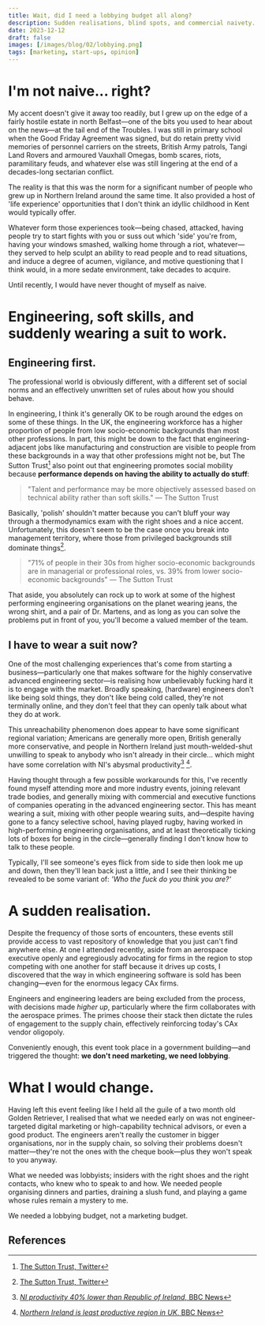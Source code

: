 ```yaml
---
title: Wait, did I need a lobbying budget all along?
description: Sudden realisations, blind spots, and commercial naivety.
date: 2023-12-12
draft: false
images: [/images/blog/02/lobbying.png]
tags: [marketing, start-ups, opinion]
---
```


# I'm not naive... right?

My accent doesn't give it away too readily, but I grew up on the edge of a fairly hostile estate in north Belfast—one of
the bits you used to hear about on the news—at the tail end of the Troubles. I was still in primary school when the Good
Friday Agreement was signed, but do retain pretty vivid memories of personnel carriers on the streets, British Army
patrols, Tangi Land Rovers and armoured Vauxhall Omegas, bomb scares, riots, paramilitary feuds, and whatever else was
still lingering at the end of a decades-long sectarian conflict.

The reality is that this was the norm for a significant number of people who grew up in Northern Ireland around the same
time. It also provided a host of 'life experience' opportunities that I don't think an idyllic childhood in Kent would
typically offer.

Whatever form those experiences took—being chased, attacked, having people try to start fights with you or suss out
which 'side' you're from, having your windows smashed, walking home through a riot, whatever—they served to help sculpt
an ability to read people and to read situations, and induce a degree of acumen, vigilance, and motive questioning that
I think would, in a more sedate environment, take decades to acquire.

Until recently, I would have never thought of myself as naive.

# Engineering, soft skills, and suddenly wearing a suit to work.

## Engineering first.

The professional world is obviously different, with a different set of social norms and an effectively unwritten set of
rules about how you should behave.

In engineering, I think it's generally OK to be rough around the edges on some of these things. In the UK, the
engineering workforce has a higher proportion of people from low socio-economic backgrounds than most other professions.
In part, this might be down to the fact that engineering-adjacent jobs like manufacturing and construction are visible
to people from these backgrounds in a way that other professions might not be, but The Sutton Trust[^1] also point out
that engineering promotes social mobility because **performance depends on having the ability to actually do stuff**:

> "Talent and performance may be more objectively assessed based on technical ability rather than soft skills." — The
> Sutton Trust

Basically, 'polish' shouldn't matter because you can't bluff your way through a thermodynamics exam with the right shoes
and a nice accent. Unfortunately, this doesn't seem to be the case once you break into management territory, where those
from privileged backgrounds still dominate things[^2].

> "71% of people in their 30s from higher socio-economic backgrounds are in managerial or professional roles, vs. 39%
> from lower socio-economic backgrounds" — The Sutton Trust

That aside, you absolutely can rock up to work at some of the highest performing engineering organisations on the planet
wearing jeans, the wrong shirt, and a pair of Dr. Martens, and as long as you can solve the problems put in front of
you, you'll become a valued member of the team.

## I have to wear a suit now?

One of the most challenging experiences that's come from starting a business—particularly one that makes software for
the highly conservative advanced engineering sector—is realising how unbelievably fucking hard it is to engage with the
market. Broadly speaking, (hardware) engineers don't like being sold things, they don't like being cold called, they're
not terminally online, and they don't feel that they can openly talk about what they do at work.

This unreachability phenomenon does appear to have some significant regional variation; Americans are generally more
open, British generally more conservative, and people in Northern Ireland just mouth-welded-shut unwilling to speak to
anybody who isn't already in their circle... which might have some correlation with NI's abysmal productivity[^3] [^4].

Having thought through a few possible workarounds for this, I've recently found myself attending more and more industry
events, joining relevant trade bodies, and generally mixing with commercial and executive functions of companies
operating in the advanced engineering sector. This has meant wearing a suit, mixing with other people wearing suits,
and—despite having gone to a fancy selective school, having played rugby, having worked in high-performing engineering
organisations, and at least theoretically ticking lots of boxes for being in the circle—generally finding I don't know
how to talk to these people.

Typically, I'll see someone's eyes flick from side to side then look me up and down, then they'll lean back just a
little, and I see their thinking be revealed to be some variant of: _'Who the fuck do you think you are?'_

# A sudden realisation.

Despite the frequency of those sorts of encounters, these events still provide access to vast repository of knowledge
that you just can't find anywhere else. At one I attended recently, aside from an aerospace executive openly and
egregiously advocating for firms in the region to stop competing with one another for staff because it drives up costs,
I discovered that the way in which engineering software is sold has been changing—even for the enormous legacy CAx
firms.

Engineers and engineering leaders are being excluded from the process, with decisions made _higher up_, particularly
where the firm collaborates with the aerospace primes. The primes choose their stack then dictate the rules of
engagement to the supply chain, effectively reinforcing today's CAx vendor oligopoly.

Conveniently enough, this event took place in a government building—and triggered the thought: **we don't need
marketing, we need lobbying**.

# What I would change.

Having left this event feeling like I held all the guile of a two month old Golden Retriever, I realised that what we
needed early on was not engineer-targeted digital marketing or high-capability technical advisors, or even a good
product. The engineers aren't really the customer in bigger organisations, nor in the supply chain, so solving their
problems doesn't matter—they're not the ones with the cheque book—plus they won't speak to you anyway.

What we needed was lobbyists; insiders with the right shoes and the right contacts, who knew who to speak to and how. We
needed people organising dinners and parties, draining a slush fund, and playing a game whose rules remain a mystery to
me.

We needed a lobbying budget, not a marketing budget.

## References

[^1]: [The Sutton Trust, Twitter](https://twitter.com/suttontrust/status/1496385179153272833)
[^2]: [The Sutton Trust, Twitter](https://twitter.com/suttontrust/status/1496385184219996163)
[^3]:
    [_NI productivity 40% lower than Republic of Ireland_, BBC News](https://www.bbc.co.uk/news/uk-northern-ireland-63779243)

[^4]:
    [_Northern Ireland is least productive region in UK_, BBC News](https://www.bbc.co.uk/news/uk-northern-ireland-63560501)

